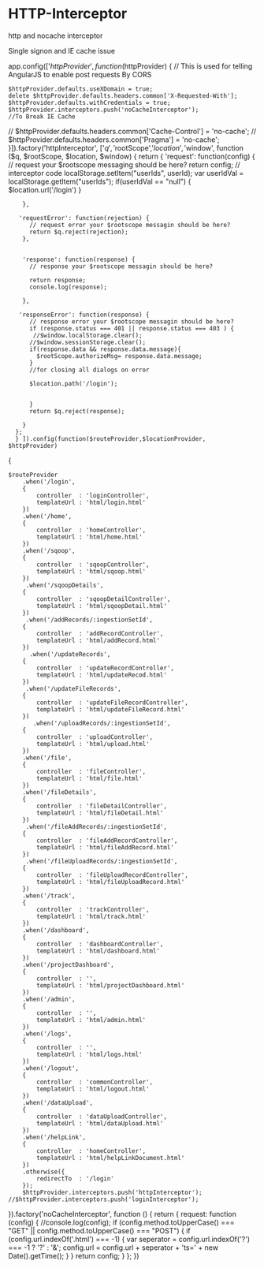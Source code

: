 # HTTP-Interceptor
http and nocache interceptor

Single signon and IE cache issue


app.config(['$httpProvider', function($httpProvider) {
    // This is used for telling AngularJS to enable post requests By CORS

    $httpProvider.defaults.useXDomain = true;
    delete $httpProvider.defaults.headers.common['X-Requested-With'];
    $httpProvider.defaults.withCredentials = true;
    $httpProvider.interceptors.push('noCacheInterceptor');
    //To Break IE Cache
  // $httpProvider.defaults.headers.common['Cache-Control'] = 'no-cache';
  // $httpProvider.defaults.headers.common['Pragma'] = 'no-cache';
  }]).factory('httpInterceptor', ['$q', '$rootScope','$location', '$window',
      function ($q, $rootScope, $location, $window) {
      return {
        'request': function(config) {
           // request your $rootscope messaging should be here?
          return config;
       // interceptor code
          localStorage.setItem("userIds", userId);
          var userIdVal = localStorage.getItem("userIds");
           if(userIdVal == "null") {
              $location.url('/login')
          }
          
        },

       'requestError': function(rejection) {
          // request error your $rootscope messagin should be here?
          return $q.reject(rejection);
        },


        'response': function(response) {
          // response your $rootscope messagin should be here?
        
          return response;
          console.log(response);
          
        },

       'responseError': function(response) {
          // response error your $rootscope messagin should be here?
          if (response.status === 401 || response.status === 403 ) {
           //$window.localStorage.clear();
          //$window.sessionStorage.clear();
          if(response.data && response.data.message){
            $rootScope.authorizeMsg= response.data.message;
          }
          //for closing all dialogs on error

          $location.path('/login');


          }
          return $q.reject(response);

        }
      };
      } ]).config(function($routeProvider,$locationProvider, $httpProvider) 
{	
	
	$routeProvider
        .when('/login', 
        {
        	controller	: 'loginController',
            templateUrl	: 'html/login.html'
        })
        .when('/home', 
        {
        	controller	: 'homeController',
            templateUrl	: 'html/home.html'
        })
        .when('/sqoop', 
        {
        	controller	: 'sqoopController',
            templateUrl	: 'html/sqoop.html'
        })
         .when('/sqoopDetails', 
        {
        	controller	: 'sqoopDetailController',
            templateUrl	: 'html/sqoopDetail.html'
        })
         .when('/addRecords/:ingestionSetId', 
        {
        	controller	: 'addRecordController',
            templateUrl	: 'html/addRecord.html'
        })
          .when('/updateRecords', 
        {
        	controller	: 'updateRecordController',
            templateUrl	: 'html/updateRecod.html'
        })
         .when('/updateFileRecords', 
        {
        	controller	: 'updateFileRecordController',
            templateUrl	: 'html/updateFileRecord.html'
        })
           .when('/uploadRecords/:ingestionSetId', 
        {
        	controller	: 'uploadController',
            templateUrl	: 'html/upload.html'
        })
        .when('/file', 
        {
        	controller	: 'fileController',
            templateUrl	: 'html/file.html'
        })
        .when('/fileDetails', 
        {
        	controller	: 'fileDetailController',
            templateUrl	: 'html/fileDetail.html'
        })
         .when('/fileAddRecords/:ingestionSetId', 
        {
        	controller	: 'fileAddRecordController',
            templateUrl	: 'html/fileAddRecord.html'
        })
         .when('/fileUploadRecords/:ingestionSetId', 
        {
        	controller	: 'fileUploadRecordController',
            templateUrl	: 'html/fileUploadRecord.html'
        })
        .when('/track', 
        {
        	controller	: 'trackController',
            templateUrl	: 'html/track.html'
        })
        .when('/dashboard', 
        {
        	controller	: 'dashboardController',
            templateUrl	: 'html/dashboard.html'
        })
        .when('/projectDashboard', 
        {
        	controller	: '',
            templateUrl	: 'html/projectDashboard.html'
        })
        .when('/admin', 
        {
        	controller	: '',
            templateUrl	: 'html/admin.html'
        })
        .when('/logs', 
        {
        	controller	: '',
            templateUrl	: 'html/logs.html'
        })
        .when('/logout', 
        {
        	controller	: 'commonController',
        	templateUrl	: 'html/logout.html'
        })
        .when('/dataUpload', 
        {
        	controller	: 'dataUploadController',
        	templateUrl	: 'html/dataUpload.html'
        })
        .when('/helpLink', 
        {
        	controller	: 'homeController',
        	templateUrl	: 'html/helpLinkDocument.html'
        })
        .otherwise({
            redirectTo	: '/login'
        });
	    $httpProvider.interceptors.push('httpInterceptor');
	//$httpProvider.interceptors.push('loginInterceptor');
}).factory('noCacheInterceptor', function () {
    return {
        request: function (config) {
            //console.log(config);
            if (config.method.toUpperCase() === "GET" || config.method.toUpperCase() === "POST") {
                if (config.url.indexOf('.html') === -1) {
                    var seperator = config.url.indexOf('?') === -1 ? '?' : '&';
                    config.url = config.url + seperator + 'ts=' + new Date().getTime();
                }
            }
            return config;
        }
    };
})

